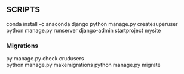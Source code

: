 ## SCRIPTS

conda install -c anaconda django
python manage.py createsuperuser
python manage.py runserver 
django-admin startproject mysite  

### Migrations

py manage.py check crudusers   
python manage.py makemigrations
python manage.py migrate
